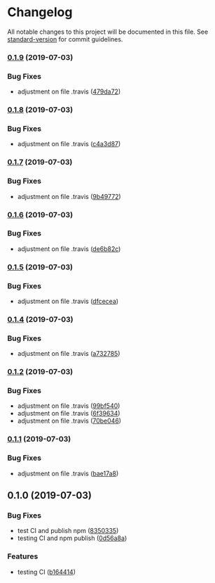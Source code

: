 # Changelog

All notable changes to this project will be documented in this file. See [standard-version](https://github.com/conventional-changelog/standard-version) for commit guidelines.

### [0.1.9](https://github.com/samucars/basketball-reference-js/compare/v0.1.8...v0.1.9) (2019-07-03)


### Bug Fixes

* adjustment on file .travis ([479da72](https://github.com/samucars/basketball-reference-js/commit/479da72))



### [0.1.8](https://github.com/samucars/basketball-reference-js/compare/v0.1.7...v0.1.8) (2019-07-03)


### Bug Fixes

* adjustment on file .travis ([c4a3d87](https://github.com/samucars/basketball-reference-js/commit/c4a3d87))



### [0.1.7](https://github.com/samucars/basketball-reference-js/compare/v0.1.6...v0.1.7) (2019-07-03)


### Bug Fixes

* adjustment on file .travis ([9b49772](https://github.com/samucars/basketball-reference-js/commit/9b49772))



### [0.1.6](https://github.com/samucars/basketball-reference-js/compare/v0.1.5...v0.1.6) (2019-07-03)


### Bug Fixes

* adjustment on file .travis ([de6b82c](https://github.com/samucars/basketball-reference-js/commit/de6b82c))



### [0.1.5](https://github.com/samucars/basketball-reference-js/compare/v0.1.4...v0.1.5) (2019-07-03)


### Bug Fixes

* adjustment on file .travis ([dfcecea](https://github.com/samucars/basketball-reference-js/commit/dfcecea))



### [0.1.4](https://github.com/samucars/basketball-reference-js/compare/v0.1.2...v0.1.4) (2019-07-03)


### Bug Fixes

* adjustment on file .travis ([a732785](https://github.com/samucars/basketball-reference-js/commit/a732785))



### [0.1.2](https://github.com/samucars/basketball-reference-js/compare/v0.1.1...v0.1.2) (2019-07-03)


### Bug Fixes

* adjustment on file .travis ([99bf540](https://github.com/samucars/basketball-reference-js/commit/99bf540))
* adjustment on file .travis ([6f39634](https://github.com/samucars/basketball-reference-js/commit/6f39634))
* adjustment on file .travis ([70be046](https://github.com/samucars/basketball-reference-js/commit/70be046))



### [0.1.1](https://github.com/samucars/basketball-reference-js/compare/v0.1.0...v0.1.1) (2019-07-03)


### Bug Fixes

* adjustment on file .travis ([bae17a8](https://github.com/samucars/basketball-reference-js/commit/bae17a8))



## 0.1.0 (2019-07-03)


### Bug Fixes

* test CI and publish npm ([8350335](https://github.com/samucars/basketball-reference-js/commit/8350335))
* testing CI and npm publish ([0d56a8a](https://github.com/samucars/basketball-reference-js/commit/0d56a8a))


### Features

* testing CI ([b164414](https://github.com/samucars/basketball-reference-js/commit/b164414))
